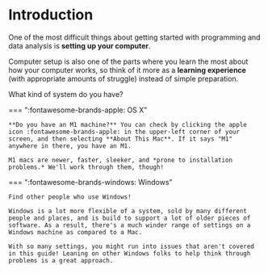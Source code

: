 # Introduction

One of the most difficult things about getting started with programming and data analysis is **setting up your computer**.

Computer setup is also one of the parts where you learn the most about how your computer works, so think of it more as a **learning experience** (with appropriate amounts of struggle) instead of simple preparation.

What kind of system do you have?

=== ":fontawesome-brands-apple: OS X"

    **Do you have an M1 machine?** You can check by clicking the apple icon :fontawesome-brands-apple: in the upper-left corner of your screen, and then selecting **About This Mac**. If it says "M1" anywhere in there, you have an M1.
    
    M1 macs are newer, faster, sleeker, and *prone to installation problems.* We'll work through them, though!

=== ":fontawesome-brands-windows: Windows"

    Find other people who use Windows!
    
    Windows is a lot more flexible of a system, sold by many different people and places, and is build to support a lot of older pieces of software. As a result, there's a much winder range of settings on a Windows machine as compared to a Mac.
    
    With so many settings, you might run into issues that aren't covered in this guide! Leaning on other Windows folks to help think through problems is a great approach.